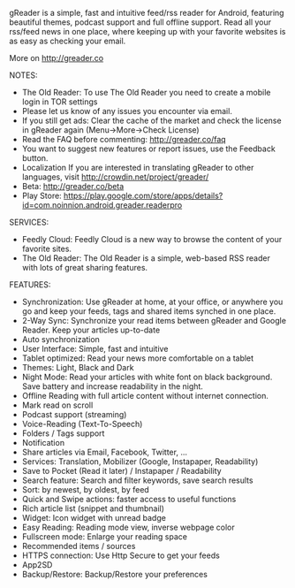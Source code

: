 gReader is a simple, fast and intuitive feed/rss reader for Android, featuring beautiful themes, podcast support and full offline support. Read all your rss/feed news in one place, where keeping up with your favorite websites is as easy as checking your email. 

More on http://greader.co

NOTES:
* The Old Reader: To use The Old Reader you need to create a mobile login in TOR settings
* Please let us know of any issues you encounter via email.
* If you still get ads: Clear the cache of the market and check the license in gReader again (Menu->More->Check License)
* Read the FAQ before commenting: http://greader.co/faq
* You want to suggest new features or report issues, use the Feedback button.
* Localization If you are interested in translating gReader to other languages, visit http://crowdin.net/project/greader/
* Beta: http://greader.co/beta
* Play Store: https://play.google.com/store/apps/details?id=com.noinnion.android.greader.readerpro

SERVICES:
* Feedly Cloud: Feedly Cloud is a new way to browse the content of your favorite sites.
* The Old Reader: The Old Reader is a simple, web-based RSS reader with lots of great sharing features.

FEATURES:
* Synchronization: Use gReader at home, at your office, or anywhere you go and keep your feeds, tags and shared items synched in one place.
* 2-Way Sync: Synchronize your read items between gReader and Google Reader. Keep your articles up-to-date
* Auto synchronization
* User Interface: Simple, fast and intuitive
* Tablet optimized: Read your news more comfortable on a tablet
* Themes: Light, Black and Dark
* Night Mode: Read your articles with white font on black background. Save battery and increase readability in the night.
* Offline Reading with full article content without internet connection. 
* Mark read on scroll
* Podcast support (streaming)
* Voice-Reading (Text-To-Speech)
* Folders / Tags support
* Notification
* Share articles via Email, Facebook, Twitter, ...
* Services: Translation, Mobilizer (Google, Instapaper, Readability)
* Save to Pocket (Read it later) / Instapaper / Readability
* Search feature: Search and filter keywords, save search results
* Sort: by newest, by oldest, by feed
* Quick and Swipe actions: faster access to useful functions
* Rich article list (snippet and thumbnail)
* Widget: Icon widget with unread badge
* Easy Reading: Reading mode view, inverse webpage color
* Fullscreen mode: Enlarge your reading space
* Recommended items / sources
* HTTPS connection: Use Http Secure to get your feeds
* App2SD
* Backup/Restore: Backup/Restore your preferences
